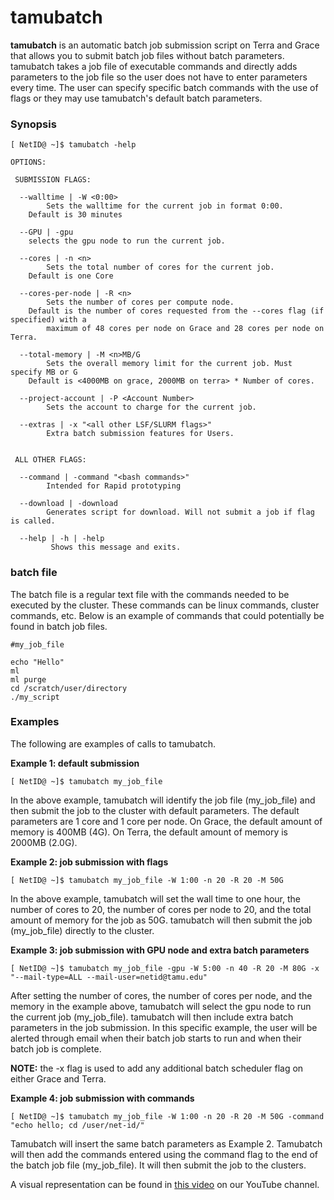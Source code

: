 # tamubatch

**tamubatch** is an automatic batch job submission script on Terra and
Grace that allows you to submit batch job files without batch
parameters. tamubatch takes a job file of executable commands and
directly adds parameters to the job file so the user does not have to
enter parameters every time. The user can specify specific batch
commands with the use of flags or they may use tamubatch's default batch
parameters.

### Synopsis

    [ NetID@ ~]$ tamubatch -help
    
    OPTIONS:
    
     SUBMISSION FLAGS:
    
      --walltime | -W <0:00>
            Sets the walltime for the current job in format 0:00.
        Default is 30 minutes
    
      --GPU | -gpu
        selects the gpu node to run the current job.
    
      --cores | -n <n>
            Sets the total number of cores for the current job.
        Default is one Core
    
      --cores-per-node | -R <n>
            Sets the number of cores per compute node.
        Default is the number of cores requested from the --cores flag (if specified) with a 
            maximum of 48 cores per node on Grace and 28 cores per node on Terra.
    
      --total-memory | -M <n>MB/G
            Sets the overall memory limit for the current job. Must specify MB or G
        Default is <4000MB on grace, 2000MB on terra> * Number of cores.
    
      --project-account | -P <Account Number>
            Sets the account to charge for the current job.
    
      --extras | -x "<all other LSF/SLURM flags>"
            Extra batch submission features for Users.
    
    
     ALL OTHER FLAGS:
    
      --command | -command "<bash commands>"
            Intended for Rapid prototyping
    
      --download | -download
            Generates script for download. Will not submit a job if flag is called. 
    
      --help | -h | -help
             Shows this message and exits.

### batch file

The batch file is a regular text file with the commands needed to be
executed by the cluster. These commands can be linux commands, cluster
commands, etc. Below is an example of commands that could potentially be
found in batch job files.

    #my_job_file
    
    echo "Hello"
    ml
    ml purge
    cd /scratch/user/directory
    ./my_script

### Examples

The following are examples of calls to tamubatch.

**Example 1: default submission**

    [ NetID@ ~]$ tamubatch my_job_file 

In the above example, tamubatch will identify the job file
(my\_job\_file) and then submit the job to the cluster with default
parameters. The default parameters are 1 core and 1 core per node. On
Grace, the default amount of memory is 400MB (4G). On Terra, the default
amount of memory is 2000MB (2.0G).

**Example 2: job submission with flags**

    [ NetID@ ~]$ tamubatch my_job_file -W 1:00 -n 20 -R 20 -M 50G

In the above example, tamubatch will set the wall time to one hour, the
number of cores to 20, the number of cores per node to 20, and the total
amount of memory for the job as 50G. tamubatch will then submit the job
(my\_job\_file) directly to the cluster.

**Example 3: job submission with GPU node and extra batch parameters**

    [ NetID@ ~]$ tamubatch my_job_file -gpu -W 5:00 -n 40 -R 20 -M 80G -x "--mail-type=ALL --mail-user=netid@tamu.edu"

After setting the number of cores, the number of cores per node, and the
memory in the example above, tamubatch will select the gpu node to run
the current job (my\_job\_file). tamubatch will then include extra batch
parameters in the job submission. In this specific example, the user
will be alerted through email when their batch job starts to run and
when their batch job is complete.

**NOTE:** the -x flag is used to add any additional batch scheduler flag
on either Grace and Terra.

**Example 4: job submission with commands**

    [ NetID@ ~]$ tamubatch my_job_file -W 1:00 -n 20 -R 20 -M 50G -command "echo hello; cd /user/net-id/"

Tamubatch will insert the same batch parameters as Example 2. Tamubatch
will then add the commands entered using the command flag to the end of
the batch job file (my\_job\_file). It will then submit the job to the
clusters.

A visual representation can be found in [this
video](https://www.youtube.com/watch?v=sP7GnQNvMVo) on our YouTube
channel.
